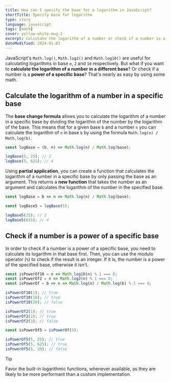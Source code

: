 ```yaml
---
title: How can I specify the base for a logarithm in JavaScript?
shortTitle: Specify base for logarithm
type: story
language: javascript
tags: [math]
cover: yellow-white-mug-2
excerpt: Calculate the logarithm of a number or check if a number is a power of a specific base.
dateModified: 2024-01-03
---
```


JavaScript's `Math.log()`, `Math.log2()` and `Math.log10()` are useful for calculating logarithms in base `e`, `2` and `10` respectively. But what if you want to **calculate the logarithm of a number in a different base**? Or check if a number is a **power of a specific base**? That's nearly as easy by using some math.

## Calculate the logarithm of a number in a specific base

The **base change formula** allows you to calculate the logarithm of a number in a specific base by dividing the logarithm of the number by the logarithm of the base. This means that for a given base `b` and a number `n` you can calculate the logarithm of `n` in base `b` by using the formula `Math.log(n) / Math.log(b)`.

```js
const logBase = (b, n) => Math.log(n) / Math.log(base);

logBase(5, 25); // 2
logBase(5, 625); // 4
```

Using **partial application**, you can create a function that calculates the logarithm of a number in a specific base by only passing the base as an argument. This returns a **new function** that takes the number as an argument and calculates the logarithm of the number in the specified base.

```js
const logBase = b => n => Math.log(n) / Math.log(base);

const logBase5 = logBase(5);

logBase5(25); // 2
logBase5(625); // 4
```

## Check if a number is a power of a specific base

In order to check if a number is a power of a specific base, you need to calculate its logarithm in that base first. Then, you can use the modulo operator (`%`) to check if the result is an integer. If it is, the number is a power of the specified base, otherwise it isn't.

```js
const isPowerOf10 = n => Math.log10(n) % 1 === 0;
const isPowerOf2 = n => Math.log2(n) % 1 === 0;
const isPowerOf = b => n => Math.log(n) / Math.log(b) % 1 === 0;

isPowerOf10(1); // true
isPowerOf10(10); // true
isPowerOf10(20); // false

isPowerOf2(1); // true
isPowerOf2(2); // true
isPowerOf2(3); // false

const isPowerOf5 = isPowerOf(5);

isPowerOf5(5, 25); // true
isPowerOf5(5, 625); // true
isPowerOf5(5, 20); // false
```

> [!TIP]
>
> Favor the built-in logarithmic functions, whenever available, as they are likely to be more performant than a custom implementation.

